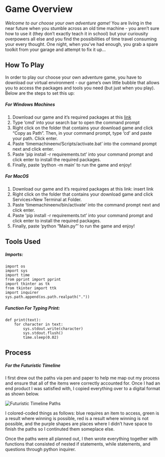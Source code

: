# Game Overview

*Welcome to our choose your own adventure game!*
You are living in the near future when you stumble across an old time machine - you aren’t sure how to use it (they don’t exactly teach it in school) but your curiousity overpowers all else and you find the possibilities of time travel consuming your every thought. 
One night, when you’ve had enough, you grab a spare toolkit from your garage and attempt to fix it up...  

## How To Play

In order to play our choose your own adventure game, you have to download our virtual environment - our game’s own little bubble that allows you to access the packages and tools you need (but just when you play). Below are the steps to set this up: 

##### **For Windows Machines**

1. Download our game and it’s required packages at this [link](https://drive.google.com/drive/folders/12HL2gLqy2v0IkFKQ0jYISr8pCtoThxU9?usp=sharing)
2. Type ‘cmd’ into your search bar to open the command prompt
3. Right click on the folder that contains your download game and click “Copy as Path”. Then, in your command prompt, type ‘cd’ and paste your path. Click enter. 
4. Paste ‘timemachineenv/Scripts/activate.bat’ into the command prompt next and click enter.
5. Paste 'pip install -r requirements.txt’ into your command prompt and click enter to install the required packages.
6. Finally, paste ‘python -m main’ to run the game and enjoy!

##### **For MacOS**

1. Download our game and it’s required packages at this link: insert link
2. Right click on the folder that contains your download game and click Services>New Terminal at Folder.  
4. Paste ‘timemachineenv/bin/activate’ into the command prompt next and click enter.
5. Paste 'pip install -r requirements.txt’ into your command prompt and click enter to install the required packages.
6. Finally, paste ‘python “Main.py”’ to run the game and enjoy!

## Tools Used

##### **Imports:**
```
import os 
import sys 
import time
from pprint import pprint
import tkinter as tk 
from tkinter import ttk 
import inquirer 
sys.path.append(os.path.realpath(".")) 
```
##### **Function For Typing Print:**
```
def print(text):
    for character in text:
        sys.stdout.write(character)
        sys.stdout.flush()
        time.sleep(0.02)
```
## Process

##### **For the Futuristic Timeline**

I first drew out the paths via pen and paper to help me map out my process and ensure that all of the items were correctly accounted for. 
Once I had an end product I was satisfied with, I copied everything over to a digital format as shown below. 

![Futuristic Timeline Paths](https://user-images.githubusercontent.com/56325011/217443169-5be99c2c-9c88-4fa4-9b14-39db4d60f249.png)

I colored-coded things as follows: blue requires an item to access, green is a result where winning is possible, red is a result where winning is not possible, 
and the purple shapes are places where I didn’t have space to finish the paths so I continuted them someplace else. 

Once the paths were all planned out, I then wrote everything together with functions that consisted of nested if statements, while statements, and questions through python inquirer. 
